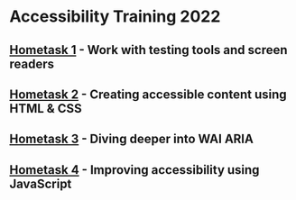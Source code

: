 # Accessibility Training 2022

## [Hometask 1](https://git.epam.com/Vera_Barysava/accessibility-training/-/wikis/%5BAccessibility-training%5D-Task-1---Accessibility-testing-tools) - Work with testing tools and screen readers
## [Hometask 2](https://git.epam.com/Vera_Barysava/accessibility-training/-/wikis/%5BAccessibility-training%5D-Task-2-HTML-&-CSS) - Creating accessible content using HTML & CSS
## [Hometask 3](https://git.epam.com/Vera_Barysava/accessibility-training/-/wikis/%5BAccessibility-training%5D-Task-3-Diving-deeper-into-WAI-ARIA) - Diving deeper into WAI ARIA
## [Hometask 4](https://git.epam.com/Vera_Barysava/accessibility-training/-/wikis/%5BAccessibility-training%5D-Task-4-Improving-accessibility-using-JavaScript) - Improving accessibility using JavaScript




